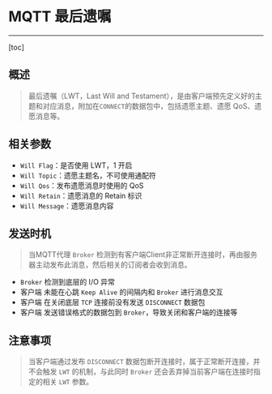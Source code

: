 # MQTT 最后遗嘱

---

[toc]

## 概述

> 最后遗嘱（LWT，Last Will and Testament），是由客户端预先定义好的主题和对应消息，附加在`CONNECT`的数据包中，包括遗愿主题、遗愿 QoS、遗愿消息等。

## 相关参数

- `Will Flag`：是否使用 LWT，1 开启
- `Will Topic`：遗愿主题名，不可使用通配符
- `Will Qos`：发布遗愿消息时使用的 QoS
- `Will Retain`：遗愿消息的 Retain 标识
- `Will Message`：遗愿消息内容

## 发送时机

> 当MQTT代理 `Broker` 检测到有客户端Client非正常断开连接时，再由服务器主动发布此消息，然后相关的订阅者会收到消息。

- `Broker` 检测到底层的 I/O 异常
- 客户端 未能在心跳 `Keep Alive` 的间隔内和 `Broker` 进行消息交互
- 客户端 在关闭底层 `TCP` 连接前没有发送 `DISCONNECT` 数据包
- 客户端 发送错误格式的数据包到 `Broker`，导致关闭和客户端的连接等

## 注意事项

> 当客户端通过发布 `DISCONNECT` 数据包断开连接时，属于正常断开连接，并不会触发 `LWT` 的机制，与此同时 `Broker` 还会丢弃掉当前客户端在连接时指定的相关 `LWT` 参数。
